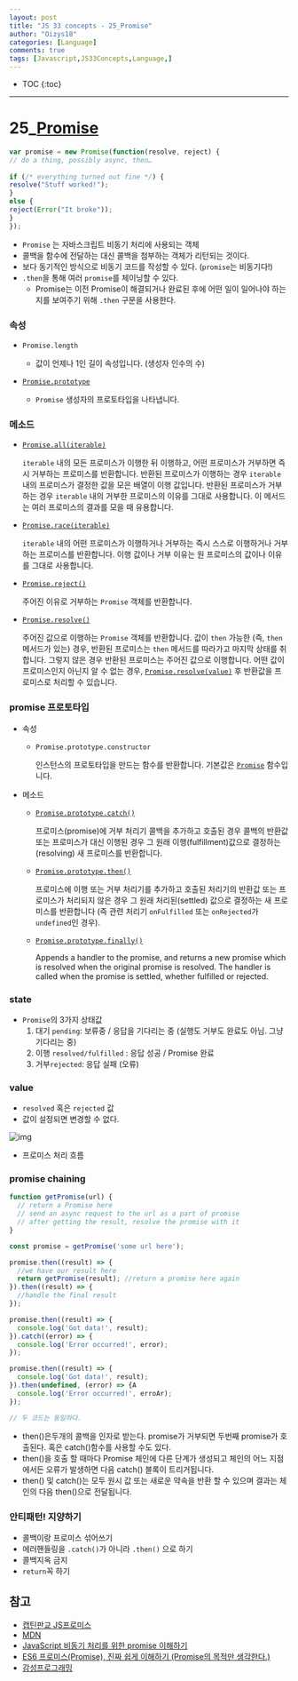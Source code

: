```yaml
---
layout: post
title: "JS 33 concepts - 25_Promise"
author: "Oizys18"
categories: [Language]
comments: true
tags: [Javascript,JS33Concepts,Language,]
---
```

* TOC
{:toc}
* * *
# 25_[Promise](https://developer.mozilla.org/ko/docs/Web/JavaScript/Reference/Global_Objects/Promise)

```js
var promise = new Promise(function(resolve, reject) {  
// do a thing, possibly async, then…  
  
if (/* everything turned out fine */) {  
resolve("Stuff worked!");  
}  
else {  
reject(Error("It broke"));  
}  
});
```

- `Promise` 는 자바스크립트 비동기 처리에 사용되는 객체
- 콜백을 함수에 전달하는 대신 콜백을 첨부하는 객체가 리턴되는 것이다.
-  보다 동기적인 방식으로 비동기 코드를 작성할 수 있다. (`promise`는 비동기다!)
- `.then`을 통해 여러 `promise`를 체이닝할 수 있다.
  - Promise는 이전 Promise이 해결되거나 완료된 후에 어떤 일이 일어나야 하는지를 보여주기 위해 `.then` 구문을 사용한다. 

### 속성

- `Promise.length`
  - 값이 언제나 1인 길이 속성입니다. (생성자 인수의 수)

- [`Promise.prototype`](https://developer.mozilla.org/ko/docs/Web/JavaScript/Reference/Global_Objects/Promise/prototype)
  - `Promise` 생성자의 프로토타입을 나타냅니다.

### 메소드

- [`Promise.all(iterable)`](https://developer.mozilla.org/ko/docs/Web/JavaScript/Reference/Global_Objects/Promise/all)

  `iterable` 내의 모든 프로미스가 이행한 뒤 이행하고, 어떤 프로미스가 거부하면 즉시 거부하는 프로미스를 반환합니다. 반환된 프로미스가 이행하는 경우 `iterable` 내의 프로미스가 결정한 값을 모은 배열이 이행 값입니다. 반환된 프로미스가 거부하는 경우 `iterable` 내의 거부한 프로미스의 이유를 그대로 사용합니다. 이 메서드는 여러 프로미스의 결과를 모을 때 유용합니다.

- [`Promise.race(iterable)`](https://developer.mozilla.org/ko/docs/Web/JavaScript/Reference/Global_Objects/Promise/race)

  `iterable` 내의 어떤 프로미스가 이행하거나 거부하는 즉시 스스로 이행하거나 거부하는 프로미스를 반환합니다. 이행 값이나 거부 이유는 원 프로미스의 값이나 이유를 그대로 사용합니다.

- [`Promise.reject()`](https://developer.mozilla.org/ko/docs/Web/JavaScript/Reference/Global_Objects/Promise/reject)

  주어진 이유로 거부하는 `Promise` 객체를 반환합니다.

- [`Promise.resolve()`](https://developer.mozilla.org/ko/docs/Web/JavaScript/Reference/Global_Objects/Promise/resolve)

  주어진 값으로 이행하는 `Promise` 객체를 반환합니다. 값이 `then` 가능한 (즉, `then` 메서드가 있는) 경우, 반환된 프로미스는 `then` 메서드를 따라가고 마지막 상태를 취합니다. 그렇지 않은 경우 반환된 프로미스는 주어진 값으로 이행합니다. 어떤 값이 프로미스인지 아닌지 알 수 없는 경우, [`Promise.resolve(value)`](https://developer.mozilla.org/ko/docs/Web/JavaScript/Reference/Global_Objects/Promise/resolve) 후 반환값을 프로미스로 처리할 수 있습니다.

### promise 프로토타입

- 속성

  - `Promise.prototype.constructor`

    인스턴스의 프로토타입을 만드는 함수를 반환합니다. 기본값은 [`Promise`](https://developer.mozilla.org/ko/docs/Web/JavaScript/Reference/Global_Objects/Promise) 함수입니다.

- 메소드

  - [`Promise.prototype.catch()`](https://developer.mozilla.org/ko/docs/Web/JavaScript/Reference/Global_Objects/Promise/catch)

    프로미스(promise)에 거부 처리기 콜백을 추가하고 호출된 경우 콜백의 반환값 또는 프로미스가 대신 이행된 경우 그 원래 이행(fulfillment)값으로 결정하는(resolving) 새 프로미스를 반환합니다.

  - [`Promise.prototype.then()`](https://developer.mozilla.org/ko/docs/Web/JavaScript/Reference/Global_Objects/Promise/then)

    프로미스에 이행 또는 거부 처리기를 추가하고 호출된 처리기의 반환값 또는 프로미스가 처리되지 않은 경우 그 원래 처리된(settled) 값으로 결정하는 새 프로미스를 반환합니다 (즉 관련 처리기 `onFulfilled` 또는 `onRejected`가 `undefined`인 경우).

  - [`Promise.prototype.finally()`](https://developer.mozilla.org/ko/docs/Web/JavaScript/Reference/Global_Objects/Promise/finally)

    Appends a handler to the promise, and returns a new promise which is resolved when the original promise is resolved. The handler is called when the promise is settled, whether fulfilled or rejected.

### state

- `Promise`의 3가지 상태값
  1. 대기 `pending`: 보류중 / 응답을 기다리는 중 (실행도 거부도 완료도 아님. 그냥 기다리는 중)
  2. 이행 `resolved/fulfilled` : 응답 성공 / Promise 완료 
  3. 거부`rejected`: 응답 실패 (오류)

### value

- `resolved` 혹은 `rejected` 값
- 값이 설정되면 변경할 수 없다. 

![img](https://joshua1988.github.io/images/posts/web/javascript/promise.svg)

- 프로미스 처리 흐름

###  promise chaining

```js
function getPromise(url) {
  // return a Promise here
  // send an async request to the url as a part of promise
  // after getting the result, resolve the promise with it
}

const promise = getPromise('some url here');

promise.then((result) => {
  //we have our result here
  return getPromise(result); //return a promise here again
}).then((result) => {
  //handle the final result
});
```

```js
promise.then((result) => {
  console.log('Got data!', result);
}).catch((error) => {
  console.log('Error occurred!', error);
});

promise.then((result) => {
  console.log('Got data!', result);
}).then(undefined, (error) => {A
  console.log('Error occurred!', erroAr);
});

// 두 코드는 동일하다.
```

- then()은두개의 콜백을 인자로 받는다. promise가 거부되면 두번째 promise가 호출된다. 혹은 catch()함수를 사용할 수도 있다.
- then()을 호출 할 때마다 Promise 체인에 다른 단계가 생성되고 체인의 어느 지점에서든 오류가 발생하면 다음 catch() 블록이 트리거됩니다. 
- then() 및 catch()는 모두 원시 값 또는 새로운 약속을 반환 할 수 있으며 결과는 체인의 다음 then()으로 전달됩니다.



### 안티패턴! 지양하기

- 콜백이랑 프로미스 섞어쓰기
- 에러핸들링을 `.catch()`가 아니라 `.then()` 으로 하기
- 콜백지옥 금지
- `return`꼭 하기



## 참고

- [캡틴판교 JS프로미스](https://joshua1988.github.io/web-development/javascript/promise-for-beginners/)
- [MDN](https://developer.mozilla.org/ko/docs/Web/JavaScript/Reference/Global_Objects/Promise)
- [JavaScript 비동기 처리를 위한 promise 이해하기](https://velog.io/@cyranocoding/2019-08-02-1808-%EC%9E%91%EC%84%B1%EB%90%A8-5hjytwqpqj)
- [ES6 프로미스(Promise), 진짜 쉽게 이해하기 (Promise의 목적만 생각한다.)](https://jeong-pro.tistory.com/128)
- [감성프로그래밍](https://programmingsummaries.tistory.com/325)